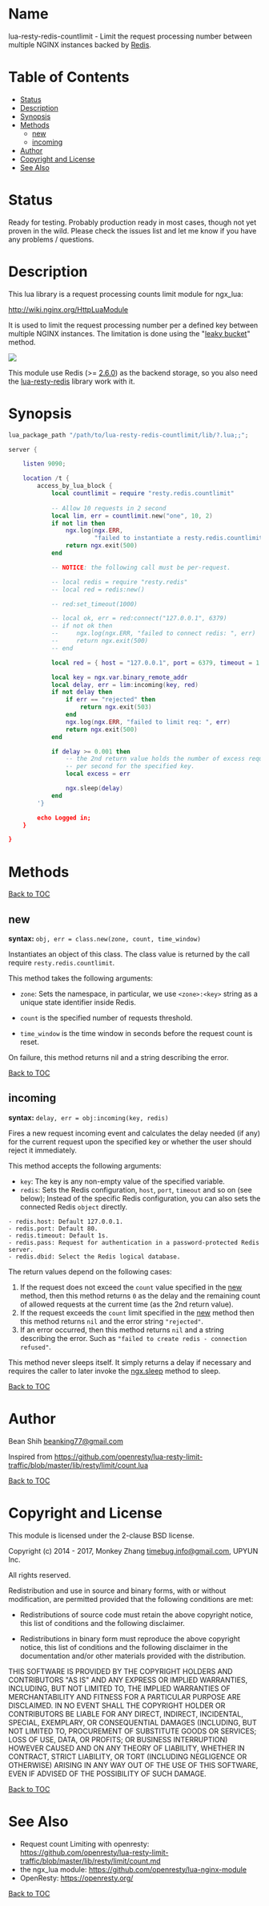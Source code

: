 # Name

lua-resty-redis-countlimit - Limit the request processing number between multiple NGINX instances backed by [Redis](https://redis.io/).

# Table of Contents

* [Status](#status)
* [Description](#description)
* [Synopsis](#synopsis)
* [Methods](#methods)
    * [new](#new)
    * [incoming](#incoming)
* [Author](#author)
* [Copyright and License](#copyright-and-license)
* [See Also](#see-also)

# Status

Ready for testing. Probably production ready in most cases, though not yet proven in the wild. Please check the issues list and let me know if you have any problems / questions.

# Description

This lua library is a request processing counts limit module for ngx_lua:

http://wiki.nginx.org/HttpLuaModule

It is used to limit the request processing number per a defined key between multiple NGINX instances. The limitation is done using the "[leaky bucket](http://en.wikipedia.org/wiki/Leaky_bucket)" method.

![](./leaky_bucket.png)

This module use Redis (>= [2.6.0](http://redis.io/commands/eval)) as the backend storage, so you also need the [lua-resty-redis](https://github.com/openresty/lua-resty-redis) library work with it.


# Synopsis

````lua
lua_package_path "/path/to/lua-resty-redis-countlimit/lib/?.lua;;";

server {

    listen 9090;

    location /t {
        access_by_lua_block {
            local countlimit = require "resty.redis.countlimit"
            
            -- Allow 10 requests in 2 second 
            local lim, err = countlimit.new("one", 10, 2)
            if not lim then
                ngx.log(ngx.ERR,
                        "failed to instantiate a resty.redis.countlimit object: ", err)
                return ngx.exit(500)
            end

            -- NOTICE: the following call must be per-request.

            -- local redis = require "resty.redis"
            -- local red = redis:new()

            -- red:set_timeout(1000)

            -- local ok, err = red:connect("127.0.0.1", 6379)
            -- if not ok then
            --     ngx.log(ngx.ERR, "failed to connect redis: ", err)
            --     return ngx.exit(500)
            -- end

            local red = { host = "127.0.0.1", port = 6379, timeout = 1 }

            local key = ngx.var.binary_remote_addr
            local delay, err = lim:incoming(key, red)
            if not delay then
                if err == "rejected" then
                    return ngx.exit(503)
                end
                ngx.log(ngx.ERR, "failed to limit req: ", err)
                return ngx.exit(500)
            end

            if delay >= 0.001 then
                -- the 2nd return value holds the number of excess requests
                -- per second for the specified key.
                local excess = err

                ngx.sleep(delay)
            end
        '}

        echo Logged in;
    }

}
````

# Methods

[Back to TOC](#table-of-contents)

## new

**syntax:** `obj, err = class.new(zone, count, time_window)`

Instantiates an object of this class. The class value is returned by the call require `resty.redis.countlimit`.

This method takes the following arguments:

* `zone`: Sets the namespace, in particular, we use `<zone>:<key>` string as a unique state identifier inside Redis.

* `count` is the specified number of requests threshold.

* `time_window` is the time window in seconds before the request count is reset.

On failure, this method returns nil and a string describing the error.

[Back to TOC](#table-of-contents)

## incoming

**syntax:** `delay, err = obj:incoming(key, redis)`

Fires a new request incoming event and calculates the delay needed (if any) for the current request upon the specified key or whether the user should reject it immediately.

This method accepts the following arguments:

* `key`: The key is any non-empty value of the specified variable.
* `redis`: Sets the Redis configuration, `host`, `port`, `timeout` and so on (see below); Instead of the specific Redis configuration, you can also sets the connected Redis `object` directly.

```
- redis.host: Default 127.0.0.1.
- redis.port: Default 80.
- redis.timeout: Default 1s.
- redis.pass: Request for authentication in a password-protected Redis server.
- redis.dbid: Select the Redis logical database.
```

The return values depend on the following cases:

1. If the request does not exceed the `count` value specified in the [new](#new) method, then this method returns `0` as the delay and the remaining count of allowed requests at the current time (as the 2nd return value).
2. If the request exceeds the `count` limit specified in the [new](#new) method then this method returns `nil` and the error string `"rejected"`.
3. If an error occurred, then this method returns `nil` and a string describing the error. Such as `"failed to create redis - connection refused"`.

This method never sleeps itself. It simply returns a delay if necessary and requires the caller to later invoke the [ngx.sleep](https://github.com/openresty/lua-nginx-module#ngxsleep) method to sleep.

[Back to TOC](#table-of-contents)

# Author

Bean Shih <beanking77@gmail.com>

Inspired from https://github.com/openresty/lua-resty-limit-traffic/blob/master/lib/resty/limit/count.lua

[Back to TOC](#table-of-contents)

# Copyright and License

This module is licensed under the 2-clause BSD license.

Copyright (c) 2014 - 2017, Monkey Zhang <timebug.info@gmail.com>, UPYUN Inc.

All rights reserved.

Redistribution and use in source and binary forms, with or without modification, are permitted provided that the following conditions are met:

* Redistributions of source code must retain the above copyright notice, this list of conditions and the following disclaimer.

* Redistributions in binary form must reproduce the above copyright notice, this list of conditions and the following disclaimer in the documentation and/or other materials provided with the distribution.

THIS SOFTWARE IS PROVIDED BY THE COPYRIGHT HOLDERS AND CONTRIBUTORS "AS IS" AND ANY EXPRESS OR IMPLIED WARRANTIES, INCLUDING, BUT NOT LIMITED TO, THE IMPLIED WARRANTIES OF MERCHANTABILITY AND FITNESS FOR A PARTICULAR PURPOSE ARE DISCLAIMED. IN NO EVENT SHALL THE COPYRIGHT HOLDER OR CONTRIBUTORS BE LIABLE FOR ANY DIRECT, INDIRECT, INCIDENTAL, SPECIAL, EXEMPLARY, OR CONSEQUENTIAL DAMAGES (INCLUDING, BUT NOT LIMITED TO, PROCUREMENT OF SUBSTITUTE GOODS OR SERVICES; LOSS OF USE, DATA, OR PROFITS; OR BUSINESS INTERRUPTION) HOWEVER CAUSED AND ON ANY THEORY OF LIABILITY, WHETHER IN CONTRACT, STRICT LIABILITY, OR TORT (INCLUDING NEGLIGENCE OR OTHERWISE) ARISING IN ANY WAY OUT OF THE USE OF THIS SOFTWARE, EVEN IF ADVISED OF THE POSSIBILITY OF SUCH DAMAGE.

[Back to TOC](#table-of-contents)

# See Also

* Request count Limiting with openresty: https://github.com/openresty/lua-resty-limit-traffic/blob/master/lib/resty/limit/count.md
* the ngx_lua module: https://github.com/openresty/lua-nginx-module
* OpenResty: https://openresty.org/

[Back to TOC](#table-of-contents)
